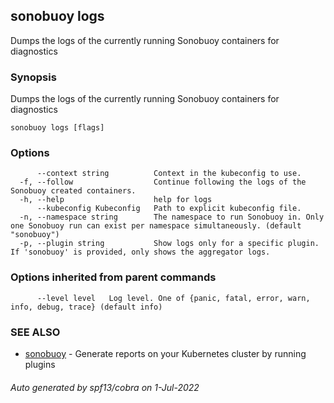 ## sonobuoy logs

Dumps the logs of the currently running Sonobuoy containers for diagnostics

### Synopsis

Dumps the logs of the currently running Sonobuoy containers for diagnostics

```
sonobuoy logs [flags]
```

### Options

```
      --context string          Context in the kubeconfig to use.
  -f, --follow                  Continue following the logs of the Sonobuoy created containers.
  -h, --help                    help for logs
      --kubeconfig Kubeconfig   Path to explicit kubeconfig file.
  -n, --namespace string        The namespace to run Sonobuoy in. Only one Sonobuoy run can exist per namespace simultaneously. (default "sonobuoy")
  -p, --plugin string           Show logs only for a specific plugin. If 'sonobuoy' is provided, only shows the aggregator logs.
```

### Options inherited from parent commands

```
      --level level   Log level. One of {panic, fatal, error, warn, info, debug, trace} (default info)
```

### SEE ALSO

* [sonobuoy](sonobuoy.md)	 - Generate reports on your Kubernetes cluster by running plugins

###### Auto generated by spf13/cobra on 1-Jul-2022
